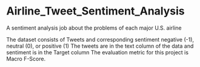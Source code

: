 # Airline_Tweet_Sentiment_Analysis
A sentiment analysis job about the problems of each major U.S. airline

The dataset consists of Tweets and corresponding sentiment negative (-1), neutral (0), or positive (1)
The tweets are in the text column of the data and sentiment is in the Target column
The evaluation metric for this project is Macro F-Score.

